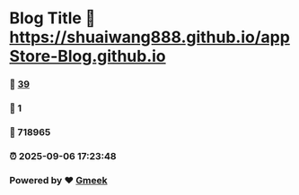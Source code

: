 # Blog Title :link: https://shuaiwang888.github.io/appStore-Blog.github.io 
### :page_facing_up: [39](https://shuaiwang888.github.io/appStore-Blog.github.io/tag.html) 
### :speech_balloon: 1 
### :hibiscus: 718965 
### :alarm_clock: 2025-09-06 17:23:48 
### Powered by :heart: [Gmeek](https://github.com/Meekdai/Gmeek)
